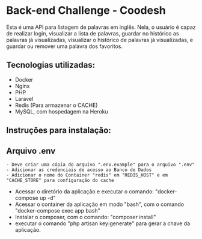 # Back-end Challenge - Coodesh

Esta é uma API para listagem de palavras em inglês. Nela, o usuário é capaz de realizar login, visualizar a lista de palavras, guardar no histórico as palavras já visualizadas, visualizar o histórico de palavras já visualizadas, e guardar ou remover uma palavra dos favoritos.

## Tecnologias utilizadas:
- Docker
- Nginx
- PHP
- Laravel
- Redis (Para armazenar o CACHE)
- MySQL, com hospedagem na Heroku

## Instruções para instalação:
## Arquivo .env
	- Deve criar uma cópia do arquivo ".env.example" para o arquivo ".env"
	- Adicionar as credenciais de acesso ao Banco de Dados 
	- Adicionar o nome do Container "redis" em "REDIS_HOST" e em "CACHE_STORE" para configuração do cache

- Acessar o diretório da aplicação e executar o comando: "docker-compose up -d"
- Acessar o container da aplicação em modo "bash", com o comando "docker-compose exec app bash"
- Instalar o composer, com o comando: "composer install"
- executar o comando "php artisan key:generate" para gerar a chave da aplicação.